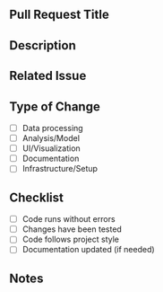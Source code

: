 ## Pull Request Title

<!-- Please provide a concise title for your pull request. -->

## Description

<!-- Brief description of what changes were made and why -->

## Related Issue

<!-- If applicable, link to the issue this pull request addresses. -->

## Type of Change

- [ ] Data processing
- [ ] Analysis/Model
- [ ] UI/Visualization
- [ ] Documentation
- [ ] Infrastructure/Setup

## Checklist

- [ ] Code runs without errors
- [ ] Changes have been tested
- [ ] Code follows project style
- [ ] Documentation updated (if needed)

## Notes

<!-- Any additional context that would help with review -->